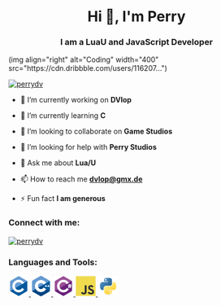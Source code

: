 <h1 align="center">Hi 👋, I'm Perry</h1>
<h3 align="center">I am a LuaU and JavaScript Developer</h3>
(img align="right" alt="Coding" width="400" src="https://cdn.dribbble.com/users/116207...")

<p align="left"> <a href="https://twitter.com/kzaklz" target="blank"><img src="https://img.shields.io/twitter/follow/perrydv?logo=twitter&style=for-the-badge" alt="perrydv" /></a> </p>

- 🔭 I’m currently working on **DVlop**

- 🌱 I’m currently learning **C**

- 👯 I’m looking to collaborate on **Game Studios**

- 🤝 I’m looking for help with **Perry Studios**

- 💬 Ask me about **Lua/U**

- 📫 How to reach me **dvlop@gmx.de**

- ⚡ Fun fact **I am generous**

<h3 align="left">Connect with me:</h3>
<p align="left">
<a href="https://twitter.com/perrydv" target="blank"><img align="center" src="https://raw.githubusercontent.com/rahuldkjain/github-profile-readme-generator/master/src/images/icons/Social/twitter.svg" alt="perrydv" height="30" width="40" /></a>
</p>

<h3 align="left">Languages and Tools:</h3>
<p align="left"> <a href="https://www.cprogramming.com/" target="_blank" rel="noreferrer"> <img src="https://raw.githubusercontent.com/devicons/devicon/master/icons/c/c-original.svg" alt="c" width="40" height="40"/> </a> <a href="https://www.w3schools.com/cpp/" target="_blank" rel="noreferrer"> <img src="https://raw.githubusercontent.com/devicons/devicon/master/icons/cplusplus/cplusplus-original.svg" alt="cplusplus" width="40" height="40"/> </a> <a href="https://www.w3schools.com/cs/" target="_blank" rel="noreferrer"> <img src="https://raw.githubusercontent.com/devicons/devicon/master/icons/csharp/csharp-original.svg" alt="csharp" width="40" height="40"/> </a> <a href="https://developer.mozilla.org/en-US/docs/Web/JavaScript" target="_blank" rel="noreferrer"> <img src="https://raw.githubusercontent.com/devicons/devicon/master/icons/javascript/javascript-original.svg" alt="javascript" width="40" height="40"/> </a> <a href="https://www.python.org" target="_blank" rel="noreferrer"> <img src="https://raw.githubusercontent.com/devicons/devicon/master/icons/python/python-original.svg" alt="python" width="40" height="40"/> </a> </p>
